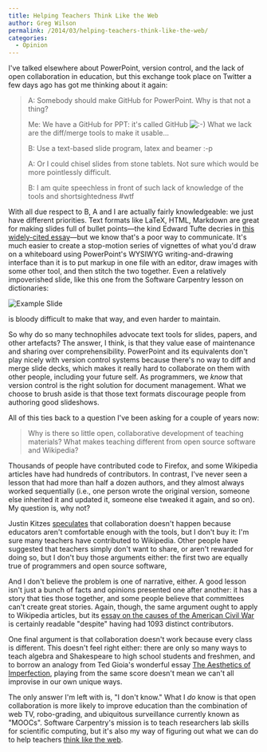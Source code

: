 ```yaml
---
title: Helping Teachers Think Like the Web
author: Greg Wilson
permalink: /2014/03/helping-teachers-think-like-the-web/
categories:
  - Opinion
---
```

I've talked elsewhere about PowerPoint, version control, and the lack of open collaboration in education, but this exchange took place on Twitter a few days ago has got me thinking about it again:

> A: Somebody should make GitHub for PowerPoint. Why is that not a thing?
> 
> Me: We have a GitHub for PPT: it's called GitHub <img src="http://localhost:8080/wp-includes/images/smilies/icon_smile.gif" alt=":-)" class="wp-smiley" /> What we lack are the diff/merge tools to make it usable...
> 
> B: Use a text-based slide program, latex and beamer :-p
> 
> A: Or I could chisel slides from stone tablets. Not sure which would be more pointlessly difficult.
> 
> B: I am quite speechless in front of such lack of knowledge of the tools and shortsightedness #wtf

With all due respect to B, A and I are actually fairly knowledgeable: we just have different priorities. Text formats like LaTeX, HTML, Markdown are great for making slides full of bullet points—the kind Edward Tufte decries in [this widely-cited essay][1]—but we know that's a poor way to communicate. It's much easier to create a stop-motion series of vignettes of what you'd draw on a whiteboard using PowerPoint's WYSIWYG writing-and-drawing interface than it is to put markup in one file with an editor, draw images with some other tool, and then stitch the two together. Even a relatively impoverished slide, like this one from the Software Carpentry lesson on dictionaries:

![Example Slide][2]

is bloody difficult to make that way, and even harder to maintain.

So why do so many technophiles advocate text tools for slides, papers, and other artefacts? The answer, I think, is that they value ease of maintenance and sharing over comprehensibility. PowerPoint and its equivalents don't play nicely with version control systems because there's no way to diff and merge slide decks, which makes it really hard to collaborate on them with other people, including your future self. As programmers, we *know* that version control is the right solution for document management. What we choose to brush aside is that those text formats discourage people from authoring good slideshows.

All of this ties back to a question I've been asking for a couple of years now:

> Why is there so little open, collaborative development of teaching materials? What makes teaching different from open source software and Wikipedia?

Thousands of people have contributed code to Firefox, and some Wikipedia articles have had hundreds of contributors. In contrast, I've never seen a lesson that had more than half a dozen authors, and they almost always worked sequentially (i.e., one person wrote the original version, someone else inherited it and updated it, someone else tweaked it again, and so on). My question is, why not?

Justin Kitzes [speculates][3] that collaboration doesn't happen because educators aren't comfortable enough with the tools, but I don't buy it: I'm sure many teachers have contributed to Wikipedia. Other people have suggested that teachers simply don't want to share, or aren't rewarded for doing so, but I don't buy those arguments either: the first two are equally true of programmers and open source software,

And I don't believe the problem is one of narrative, either. A good lesson isn't just a bunch of facts and opinions presented one after another: it has a story that ties those together, and some people believe that committees can't create great stories. Again, though, the same argument ought to apply to Wikipedia articles, but its [essay on the causes of the American Civil War][4] is certainly readable "despite" having had 1093 distinct contributors.

One final argument is that collaboration doesn't work because every class is different. This doesn't feel right either: there are only so many ways to teach algebra and Shakespeare to high school students and freshmen, and to borrow an analogy from Ted Gioia's wonderful essay [The Aesthetics of Imperfection][5], playing from the same score doesn't mean we can't all improvise in our own unique ways.

The only answer I'm left with is, "I don't know." What I *do* know is that open collaboration is more likely to improve education than the combination of web TV, robo-grading, and ubiquitous surveillance currently known as "MOOCs". Software Carpentry's mission is to teach researchers lab skills for scientific computing, but it's also my way of figuring out what we can do to help teachers [think like the web][6].

 [1]: http://www.edwardtufte.com/tufte/powerpoint
 [2]: http://software-carpentry.org/v4/setdict/phylogen/032.png
 [3]: http://software-carpentry.org/blog/2014/03/collaborative-lesson-development.html
 [4]: http://en.wikipedia.org/wiki/Causes_of_the_American_Civil_War
 [5]: http://files.software-carpentry.org/training-course/2014/03/The-Aesthetics-of-Imperfection.pdf
 [6]: http://blog.jonudell.net/2011/01/24/seven-ways-to-think-like-the-web/
